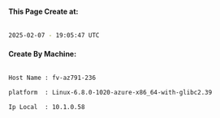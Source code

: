 
   
#### This Page Create at:

```bash

2025-02-07 - 19:05:47 UTC

```

#### Create By Machine:

```bash

Host Name : fv-az791-236

platform  : Linux-6.8.0-1020-azure-x86_64-with-glibc2.39

Ip Local  : 10.1.0.58

```

